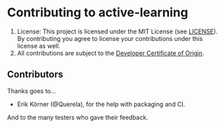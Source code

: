 # Contributing to active-learning

1. License: This project is licensed under the MIT License (see [LICENSE](LICENSE)).
    By contributing you agree to license your contributions under this license as well.
2. All contributions are subject to the [Developer Certificate of Origin](DCO.md).

## Contributors

Thanks goes to...

- Erik Körner (@Querela), for the help with packaging and CI.

And to the many testers who gave their feedback.
